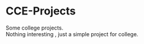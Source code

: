 # CCE-Projects
Some college projects.<br/>
Nothing interesting , just a simple project for college.
